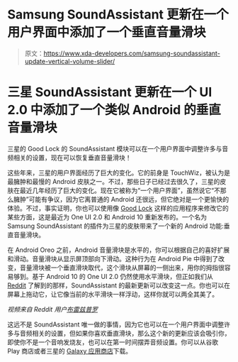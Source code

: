 # Samsung SoundAssistant 更新在一个用户界面中添加了一个垂直音量滑块

> 原文：<https://www.xda-developers.com/samsung-soundassistant-update-vertical-volume-slider/>

# 三星 SoundAssistant 更新在一个 UI 2.0 中添加了一个类似 Android 的垂直音量滑块

三星的 Good Lock 的 SoundAssistant 模块可以在一个用户界面中调整许多与音频相关的设置，现在可以恢复垂直音量滑块！

这些年来，三星的用户界面经历了巨大的变化。它的前身是 TouchWiz，被认为是最臃肿和最慢的 Android 皮肤之一。不过，那些日子已经过去很久了，三星的皮肤在最近几年经历了巨大的变化。现在它被称为“一个用户界面”，虽然说它“不那么臃肿”可能有争议，因为它离普通的 Android 还很远，但它绝对是一个更愉快的体验。不过，事实证明，你也可以使用像 [Good Lock](https://www.xda-developers.com/good-lock-2020-modules-now-available/) 这样的应用程序来修改它的某些方面，这是最近为 One UI 2.0 和 Android 10 重新发布的。一个名为 Samsung SoundAssistant 的插件为三星的皮肤带来了一个新的 Android 功能:垂直音量滑块。

在 Android Oreo 之前，Android 音量滑块是水平的，你可以根据自己的喜好扩展和滑动。音量滑块从显示屏顶部向下滑动。这种行为在 Android Pie 中得到了改变，音量滑块被一个垂直滑块取代，这个滑块从屏幕的一侧出来，用你的拇指很容易够到。基于 Android 10 的 One UI 2.0 仍然使用水平滑块，但正如我们从 [Reddit](https://www.reddit.com/r/GalaxyS9/comments/f8o6sv/just_updated_soundassistant_to_3307_you_can_now/) 了解到的那样，SoundAssistant 的最新更新可以改变这一点。你也可以在屏幕上拖动它，让它像当前的水平滑块一样浮动，这样你就可以两全其美了。

*视频来自 Reddit 用户[布雷兹普罗](https://www.reddit.com/user/BredzPro)*

这远不是 SoundAssistant 唯一做的事情，因为它也可以在一个用户界面中调整许多与音频相关的设置，但如果你喜欢垂直滑块，那么这个新的更新应该会吸引你，即使你不是一个音响发烧友，也可以在第一时间摆弄音频设置。你可以从谷歌 Play 商店或者三星的 [Galaxy 应用商店](https://galaxystore.samsung.com/detail/com.samsung.android.soundassistant?session_id=W_eb2e230a3af7edf07ba8cc36b95b3116)下载。